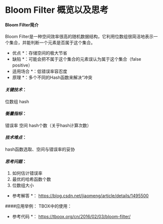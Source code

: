 # Bloom Filter 概览以及思考
#### **Bloom Filter简介**
Bloom Filter是一种空间效率很高的随机数据结构，它利用位数组很简洁地表示一个集合，并能判断一个元素是否属于这个集合。
* 优点 *：存储空间的极大节省
* 缺陷 *：可能会把不属于这个集合的元素误认为属于这个集合（false positive）
* 适用场合 *：低错误率容忍度
* 原理 *：多个不同的Hash函数来解决“冲突

#### *关键技术*：
位数组 hash 

#### *衡量指标*：
错误率  空间  hash个数（关乎hash计算次数）

#### *技术难点*：
hash函数选取、空间与错误率的妥协

#### *思考问题*：
1. 如何估计错误率
2. 最优的哈希函数个数
3. 位数组大小

* 参考解答 *：
https://blog.csdn.net/jiaomeng/article/details/1495500

####应用举例：
TBOX中的使用：
* 参考代码 *：
https://tboox.org/cn/2016/02/03/bloom-filter/